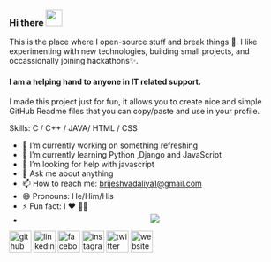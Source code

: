 ### Hi there <img src="https://raw.githubusercontent.com/ikeyurp/ikeyurp/master/src/Hi.gif" width="30px">

This is the place where I open-source stuff and break things :rofl:. I like experimenting with new technologies, building small projects, and occassionally joining hackathons✨.

#### I am a helping hand to anyone in IT related support.
I made this project just for fun, it allows you to create nice and simple GitHub Readme files that you can copy/paste and use in your profile.

Skills: C / C++ / JAVA/ HTML / CSS

- 🔭 I’m currently working on something refreshing 
- 🌱 I’m currently learning Python ,Django and JavaScript  
- 🤔 I’m looking for help with javascript 
- 💬 Ask me about anything 
- 📫 How to reach me: brijeshvadaliya1@gmail.com
- 😄 Pronouns: He/Him/His 
- ⚡ Fun fact: I ❤️ 👨‍💻 
-  <div align="center"><img src="https://raw.githubusercontent.com/ikeyurp/ikeyurp/master/src/Comp-Man.gif"></div>
 [<img src='https://cdn.jsdelivr.net/npm/simple-icons@3.0.1/icons/github.svg' alt='github' height='40'>](https://github.com/https://github.com/B-8128)  [<img src='https://cdn.jsdelivr.net/npm/simple-icons@3.0.1/icons/linkedin.svg' alt='linkedin' height='40'>](https://www.linkedin.com/in/https://www.linkedin.com/in/brijesh-vadaliya-16b3a2202//)  [<img src='https://cdn.jsdelivr.net/npm/simple-icons@3.0.1/icons/facebook.svg' alt='facebook' height='40'>](https://www.facebook.com/https://www.facebook.com/brijesh.vadaliya.3)  [<img src='https://cdn.jsdelivr.net/npm/simple-icons@3.0.1/icons/instagram.svg' alt='instagram' height='40'>](https://www.instagram.com/https://www.instagram.com/brijesh_vadaliya_8128//)  [<img src='https://cdn.jsdelivr.net/npm/simple-icons@3.0.1/icons/twitter.svg' alt='twitter' height='40'>](https://twitter.com/https://twitter.com/VadaliaBrijesh)  [<img src='https://cdn.jsdelivr.net/npm/simple-icons@3.0.1/icons/icloud.svg' alt='website' height='40'>](https://patelbillu7.wixsite.com/my-site-2)  






